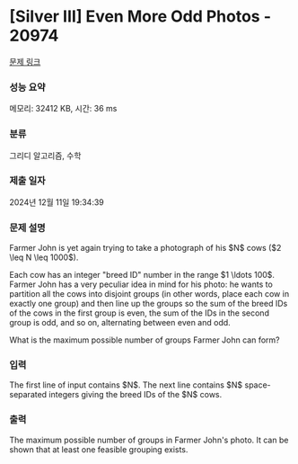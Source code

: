 # [Silver III] Even More Odd Photos - 20974 

[문제 링크](https://www.acmicpc.net/problem/20974) 

### 성능 요약

메모리: 32412 KB, 시간: 36 ms

### 분류

그리디 알고리즘, 수학

### 제출 일자

2024년 12월 11일 19:34:39

### 문제 설명

<p>Farmer John is yet again trying to take a photograph of his $N$ cows ($2 \leq N \leq 1000$).</p>

<p>Each cow has an integer "breed ID" number in the range $1 \ldots 100$. Farmer John has a very peculiar idea in mind for his photo: he wants to partition all the cows into disjoint groups (in other words, place each cow in exactly one group) and then line up the groups so the sum of the breed IDs of the cows in the first group is even, the sum of the IDs in the second group is odd, and so on, alternating between even and odd.</p>

<p>What is the maximum possible number of groups Farmer John can form?</p>

### 입력 

 <p>The first line of input contains $N$. The next line contains $N$ space-separated integers giving the breed IDs of the $N$ cows.</p>

### 출력 

 <p>The maximum possible number of groups in Farmer John's photo. It can be shown that at least one feasible grouping exists.</p>

